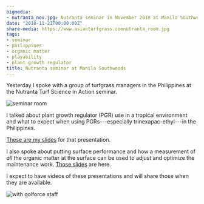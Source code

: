 ```yaml
---
bigmedia:
- nutranta_nov.jpg: Nutranta seminar in November 2018 at Manila Southwoods
date: "2018-11-21T00:00:00Z"
share-media: https://www.asianturfgrass.comnutranta_room.jpg
tags:
- seminar
- philippines
- organic matter
- playability
- plant growth regulator
title: Nutranta seminar at Manila Southwoods
---
```


Yesterday I spoke with a group of turfgrass managers in the Philippines at the Nutranta Turf Science in Action seminar.

![seminar room](https://www.asianturfgrass.comnutranta_room.jpg)

I talked about plant growth regulator (PGR) use in a tropical environment and what to expect when using PGRs---especially trinexapac-ethyl---in the Philippines.

[These are my slides](https://speakerdeck.com/micahwoods/what-to-expect-from-plant-growth-regulators) for that presentation.

<script async class="speakerdeck-embed" data-id="da0e0ecba6c544cd92ff44a4a6e137e0" data-ratio="1.77966101694915" src="//speakerdeck.com/assets/embed.js"></script>

I also spoke about putting surface performance and how a measurement of *all* the organic matter at the surface can be used to adjust and optimize the maintenance work. [Those slides](https://speakerdeck.com/micahwoods/peak-performance-from-putting-greens-and-the-role-of-organic-matter) are here.

<script async class="speakerdeck-embed" data-id="468ad80fd9ae47769221c1f1eb202ce7" data-ratio="1.77966101694915" src="//speakerdeck.com/assets/embed.js"></script>

I expect to have videos of these presentations and will share those when they are available.

![with golforce staff](https://www.asianturfgrass.comgolforce.jpg)
